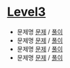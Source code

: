 # [Level3](./Lv3/)

- 문제명 [문제]() / [풀이](https://github.com/gjTang/TIL/blob/main/Algorithm/coding-test/programmers/Lv3/)
- 문제명 [문제]() / [풀이]()
- 문제명 [문제]() / [풀이]()  
- 문제명 [문제]() / [풀이]()